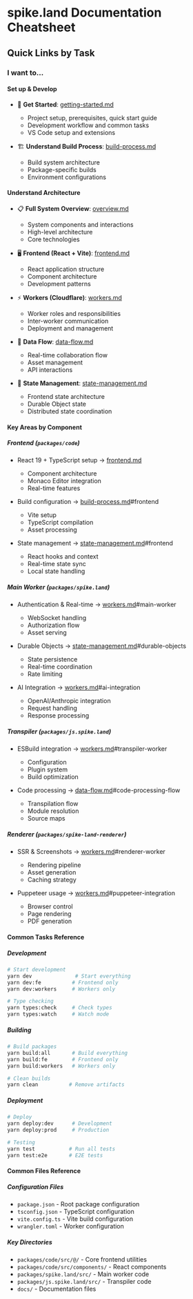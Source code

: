 # spike.land Documentation Cheatsheet

## Quick Links by Task

### I want to...

#### Set up & Develop
- 🚀 **Get Started**: [getting-started.md](development/getting-started.md)
  - Project setup, prerequisites, quick start guide
  - Development workflow and common tasks
  - VS Code setup and extensions

- 🏗️ **Understand Build Process**: [build-process.md](development/build-process.md)
  - Build system architecture
  - Package-specific builds
  - Environment configurations

#### Understand Architecture
- 📋 **Full System Overview**: [overview.md](architecture/overview.md)
  - System components and interactions
  - High-level architecture
  - Core technologies

- 🖥️ **Frontend (React + Vite)**: [frontend.md](architecture/frontend.md)
  - React application structure
  - Component architecture
  - Development patterns

- ⚡ **Workers (Cloudflare)**: [workers.md](architecture/workers.md)
  - Worker roles and responsibilities
  - Inter-worker communication
  - Deployment and management

- 🔄 **Data Flow**: [data-flow.md](architecture/data-flow.md)
  - Real-time collaboration flow
  - Asset management
  - API interactions

- 💾 **State Management**: [state-management.md](architecture/state-management.md)
  - Frontend state architecture
  - Durable Object state
  - Distributed state coordination

#### Key Areas by Component

##### Frontend (`packages/code`)
- React 19 + TypeScript setup → [frontend.md](architecture/frontend.md)
  - Component architecture
  - Monaco Editor integration
  - Real-time features

- Build configuration → [build-process.md](development/build-process.md)#frontend
  - Vite setup
  - TypeScript compilation
  - Asset processing

- State management → [state-management.md](architecture/state-management.md)#frontend
  - React hooks and context
  - Real-time state sync
  - Local state handling

##### Main Worker (`packages/spike.land`)
- Authentication & Real-time → [workers.md](architecture/workers.md)#main-worker
  - WebSocket handling
  - Authorization flow
  - Asset serving

- Durable Objects → [state-management.md](architecture/state-management.md)#durable-objects
  - State persistence
  - Real-time coordination
  - Rate limiting

- AI Integration → [workers.md](architecture/workers.md)#ai-integration
  - OpenAI/Anthropic integration
  - Request handling
  - Response processing

##### Transpiler (`packages/js.spike.land`)
- ESBuild integration → [workers.md](architecture/workers.md)#transpiler-worker
  - Configuration
  - Plugin system
  - Build optimization

- Code processing → [data-flow.md](architecture/data-flow.md)#code-processing-flow
  - Transpilation flow
  - Module resolution
  - Source maps

##### Renderer (`packages/spike-land-renderer`)
- SSR & Screenshots → [workers.md](architecture/workers.md)#renderer-worker
  - Rendering pipeline
  - Asset generation
  - Caching strategy

- Puppeteer usage → [workers.md](architecture/workers.md)#puppeteer-integration
  - Browser control
  - Page rendering
  - PDF generation

#### Common Tasks Reference

##### Development
```bash
# Start development
yarn dev              # Start everything
yarn dev:fe          # Frontend only
yarn dev:workers     # Workers only

# Type checking
yarn types:check     # Check types
yarn types:watch     # Watch mode
```

##### Building
```bash
# Build packages
yarn build:all       # Build everything
yarn build:fe        # Frontend only
yarn build:workers   # Workers only

# Clean builds
yarn clean          # Remove artifacts
```

##### Deployment
```bash
# Deploy
yarn deploy:dev      # Development
yarn deploy:prod     # Production

# Testing
yarn test           # Run all tests
yarn test:e2e       # E2E tests
```

#### Common Files Reference

##### Configuration Files
- `package.json` - Root package configuration
- `tsconfig.json` - TypeScript configuration
- `vite.config.ts` - Vite build configuration
- `wrangler.toml` - Worker configuration

##### Key Directories
- `packages/code/src/@/` - Core frontend utilities
- `packages/code/src/components/` - React components
- `packages/spike.land/src/` - Main worker code
- `packages/js.spike.land/src/` - Transpiler code
- `docs/` - Documentation files
